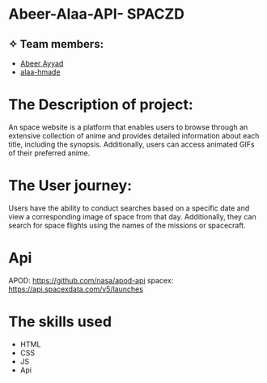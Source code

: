 # Abeer-Alaa-API- SPACZD


## ✧ Team members:
- [Abeer Ayyad](https://github.com/AbeerAyad)
- [alaa-hmade](https://github.com/alaaahmade)


# The Description of project:
An space website is a platform that enables users to browse through an extensive collection of anime and provides detailed information about each title, including the synopsis. Additionally, users can access animated GIFs of their preferred anime.

# The User journey:
Users have the ability to conduct searches based on a specific date and view a corresponding image of space from that day. Additionally, they can search for space flights using the names of the missions or spacecraft.

# Api
APOD: https://github.com/nasa/apod-api
spacex: https://api.spacexdata.com/v5/launches

# The skills used
- HTML 
- CSS 
- JS
- Api
